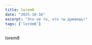 ```yaml
---
title: lorem8
date: "2025-10-16"
excerpt: "Это не то, что ты думаешь!"
tags: ['lorem8']
---
```


lorem8